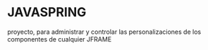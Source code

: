 # JAVASPRING
proyecto, para administrar y controlar las personalizaciones de los componentes de cualquier JFRAME
